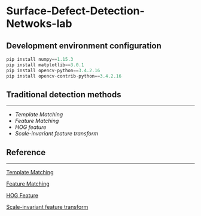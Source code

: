#              Surface-Defect-Detection-Netwoks-lab

## Development environment configuration

```python
pip install numpy==1.15.3
pip install matplotlib==3.0.1
pip install opencv-python==3.4.2.16
pip install opencv-contrib-python==3.4.2.16
```


## Traditional detection methods

------

- *Template Matching*
- *Feature Matching*
- *HOG feature*
- *Scale-invariant feature transform*



## Reference

------

[Template Matching](https://blog.csdn.net/zhuisui_woxin/article/d0439)

[Feature Matching](https://blog.csdn.net/zhuisui_woxin/article/details/84400439)

[HOG Feature](https://blog.csdn.net/matt45m/article/details/85325897)

[Scale-invariant feature transform](https://blog.csdn.net/DIAJEY/article/details/108272152)



